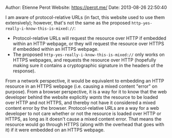 Author: Etienne Perot
Website: https://perot.me/
Date: 2013-08-26 22:50:40

I am aware of protocol-relative URLs (in fact, this website used to use them extensively); however, that's not the same as the proposed `http-yes-really-i-know-this-is-mixed://`:

* Protocol-relative URLs will request the resource over HTTP if embedded within an HTTP webpage, or they will request the resource over HTTPS if embedded within an HTTPS webpage.
* The proposed `http-yes-really-i-know-this-is-mixed://` only works on HTTPS webpages, and requests the resource over HTTP (hopefully making sure it contains a cryptographic signature in the headers of the response).

From a network perspective, it would be equivalent to embedding an HTTP resource in an HTTPS webpage (i.e. causing a mixed content "error" on purpose). From a browser perspective, it is a way for it to know that the web developer behind the website explicitly *wants* the resource to be loaded over HTTP and not HTTPS, and thereby not have it considered a mixed content error by the browser. Protocol-relative URLs are a way for a web developer to not care whether or not the resource is loaded over HTTP or HTTPS, as long as it doesn't cause a mixed content error. That means the resource would go through HTTPS (along with the overhead that goes with it) if it were embedded on an HTTPS webpage.
